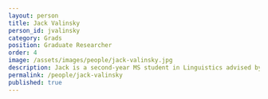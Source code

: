```yaml
---
layout: person  
title: Jack Valinsky
person_id: jvalinsky
category: Grads  
position: Graduate Researcher  
order: 4
image: /assets/images/people/jack-valinsky.jpg  
description: Jack is a second-year MS student in Linguistics advised by Scott Grimm.
permalink: /people/jack-valinsky
published: true
---
```


